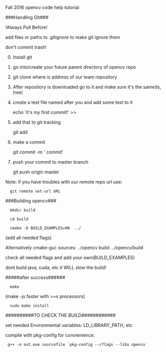 Fall 2016
opencv code help tutorial

###Handling Git###

!Always Pull Before!

add files or paths to .gitignore to make git ignore them

don't commit trash!

0. Install git

1. go into/create your future parent directory of opencv repo

2. git clone <URL>  where <URL> is address of our team repository

3. After repository is downloaded go to it and make sure it's the same(ls, tree)

4. create a text file named after you and add some text to it

      echo 'it's my first commit!' >>  <NAME>

5. add that to git tracking

      git add <NAME>

6. make a commit

      git commit -m '<NaME> commit'

7. push your commit to master branch

      git push origin master

Note: if you have troubles with our remote repo url  use:

      git remote set-url URL

###Building opencv###

      mkdir build
  
      cd build
  
      cmake -D BUILD_EXAMPLES=ON  ../
      
  (add all needed flags)
  
  Alternatively 
  cmake-gui:
  sources: ../opencv
  build: ../opencv/build
  
  check all needed flags and add your own(BUILD_EXAMPLES)
  
  dont build java, cuda, etc it WILL slow the build!
  
 #####after success######
 
      make 
  (make -jx faster with >=x processors)
  
      sudo make install
 
 ##########TO CHECK THE BUILD############
 
 set needed Environmental variables: LD_LIBRARY_PATH, etc
 
 compile with pkg-config for convienience:
 
     g++ -o out.exe sourcefile `pkg-config --cflags --libs opencv` 
 
